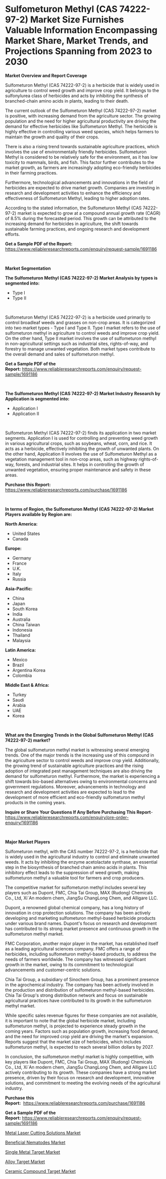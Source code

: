 <p><h1>Sulfometuron Methyl (CAS 74222-97-2) Market Size Furnishes Valuable Information Encompassing Market Share, Market Trends, and Projections Spanning from 2023 to 2030</h1></p><p><strong>Market Overview and Report Coverage</strong></p>
<p><p>Sulfometuron Methyl (CAS 74222-97-2) is a herbicide that is widely used in agriculture to control weed growth and improve crop yield. It belongs to the sulfonylurea class of herbicides and acts by inhibiting the synthesis of branched-chain amino acids in plants, leading to their death.</p><p>The current outlook of the Sulfometuron Methyl (CAS 74222-97-2) market is positive, with increasing demand from the agriculture sector. The growing population and the need for higher agricultural productivity are driving the demand for effective herbicides like Sulfometuron Methyl. The herbicide is highly effective in controlling various weed species, which helps farmers to maintain the growth and quality of their crops.</p><p>There is also a rising trend towards sustainable agriculture practices, which involves the use of environmentally friendly herbicides. Sulfometuron Methyl is considered to be relatively safe for the environment, as it has low toxicity to mammals, birds, and fish. This factor further contributes to the market growth, as farmers are increasingly adopting eco-friendly herbicides in their farming practices.</p><p>Furthermore, technological advancements and innovations in the field of herbicides are expected to drive market growth. Companies are investing in research and development activities to enhance the efficiency and effectiveness of Sulfometuron Methyl, leading to higher adoption rates.</p><p>According to the stated information, the Sulfometuron Methyl (CAS 74222-97-2) market is expected to grow at a compound annual growth rate (CAGR) of 8.5% during the forecasted period. This growth can be attributed to the increasing demand for herbicides in agriculture, the shift towards sustainable farming practices, and ongoing research and development efforts.</p></p>
<p><strong>Get a Sample PDF of the Report:</strong> <a href="https://www.reliableresearchreports.com/enquiry/request-sample/1691186">https://www.reliableresearchreports.com/enquiry/request-sample/1691186</a></p>
<p>&nbsp;</p>
<p><strong>Market Segmentation</strong></p>
<p><strong>The Sulfometuron Methyl (CAS 74222-97-2) Market Analysis by types is segmented into:</strong></p>
<p><ul><li>Type I</li><li>Type II</li></ul></p>
<p>&nbsp;</p>
<p><p>Sulfometuron Methyl (CAS 74222-97-2) is a herbicide used primarily to control broadleaf weeds and grasses on non-crop areas. It is categorized into two market types - Type I and Type II. Type I market refers to the use of sulfometuron methyl in agriculture to control weeds and improve crop yield. On the other hand, Type II market involves the use of sulfometuron methyl in non-agricultural settings such as industrial sites, rights-of-way, and forestry to manage unwanted vegetation. Both market types contribute to the overall demand and sales of sulfometuron methyl.</p></p>
<p><strong>Get a Sample PDF of the Report:</strong>&nbsp;<a href="https://www.reliableresearchreports.com/enquiry/request-sample/1691186">https://www.reliableresearchreports.com/enquiry/request-sample/1691186</a></p>
<p>&nbsp;</p>
<p><strong>The Sulfometuron Methyl (CAS 74222-97-2) Market Industry Research by Application is segmented into:</strong></p>
<p><ul><li>Application I</li><li>Application II</li></ul></p>
<p>&nbsp;</p>
<p><p>Sulfometuron Methyl (CAS 74222-97-2) finds its application in two market segments. Application I is used for controlling and preventing weed growth in various agricultural crops, such as soybeans, wheat, corn, and rice. It acts as a herbicide, effectively inhibiting the growth of unwanted plants. On the other hand, Application II involves the use of Sulfometuron Methyl as a vegetation management tool in non-crop areas, such as highway rights-of-way, forests, and industrial sites. It helps in controlling the growth of unwanted vegetation, ensuring proper maintenance and safety in these areas.</p></p>
<p><strong>Purchase this Report:</strong>&nbsp; <a href="https://www.reliableresearchreports.com/purchase/1691186">https://www.reliableresearchreports.com/purchase/1691186</a></p>
<p>&nbsp;</p>
<p><strong>In terms of Region, the Sulfometuron Methyl (CAS 74222-97-2) Market Players available by Region are:</strong></p>
<p>
    <p> <strong> North America: </strong>
        <ul>
            <li>United States</li>
            <li>Canada</li>
        </ul>
        </p> 
    <p> <strong> Europe: </strong>
        <ul>
            <li>Germany</li>
            <li>France</li>
            <li>U.K.</li>
            <li>Italy</li>
            <li>Russia</li>
        </ul>
        </p> 
    <p> <strong> Asia-Pacific: </strong>
        <ul>
            <li>China</li>
            <li>Japan</li>
            <li>South Korea</li>
            <li>India</li>
            <li>Australia</li>
            <li>China Taiwan</li>
            <li>Indonesia</li>
            <li>Thailand</li>
            <li>Malaysia</li>
        </ul>
        </p> 
    <p> <strong> Latin America: </strong>
        <ul>
            <li>Mexico</li>
            <li>Brazil</li>
            <li>Argentina Korea</li>
            <li>Colombia</li>
        </ul>
        </p> 
    <p> <strong> Middle East & Africa: </strong>
        <ul>
            <li>Turkey</li>
            <li>Saudi</li>
            <li>Arabia</li>
            <li>UAE</li>
            <li>Korea</li>
        </ul>
    </p>
    </p>
<p>&nbsp;</p>
<p><strong>What are the Emerging Trends in the Global Sulfometuron Methyl (CAS 74222-97-2) market?</strong></p>
<p><p>The global sulfometuron methyl market is witnessing several emerging trends. One of the major trends is the increasing use of this compound in the agriculture sector to control weeds and improve crop yield. Additionally, the growing trend of sustainable agriculture practices and the rising adoption of integrated pest management techniques are also driving the demand for sulfometuron methyl. Furthermore, the market is experiencing a shift towards bio-based alternatives owing to environmental concerns and government regulations. Moreover, advancements in technology and research and development activities are expected to lead to the development of more efficient and eco-friendly sulfometuron methyl products in the coming years.</p></p>
<p><strong>Inquire or Share Your Questions If Any Before Purchasing This Report</strong>- <a href="https://www.reliableresearchreports.com/enquiry/pre-order-enquiry/1691186">https://www.reliableresearchreports.com/enquiry/pre-order-enquiry/1691186</a></p>
<p>&nbsp;</p>
<p><strong>Major Market Players</strong></p>
<p><p>Sulfometuron methyl, with the CAS number 74222-97-2, is a herbicide that is widely used in the agricultural industry to control and eliminate unwanted weeds. It acts by inhibiting the enzyme acetolactate synthase, an essential step in the biosynthesis of branched chain amino acids in plants. This inhibitory effect leads to the suppression of weed growth, making sulfometuron methyl a valuable tool for farmers and crop producers.</p><p>The competitive market for sulfometuron methyl includes several key players such as Dupont, FMC, Chia Tai Group, MAX (Rudong) Chemicals Co., Ltd, Xi`An modern chem, JiangSu ChangLong Chem, and Alligare LLC.</p><p>Dupont, a renowned global chemical company, has a long history of innovation in crop protection solutions. The company has been actively developing and marketing sulfometuron methyl-based herbicide products under various brand names. Dupont's focus on research and development has contributed to its strong market presence and continuous growth in the sulfometuron methyl market.</p><p>FMC Corporation, another major player in the market, has established itself as a leading agricultural sciences company. FMC offers a range of herbicides, including sulfometuron methyl-based products, to address the needs of farmers worldwide. The company has witnessed significant growth in the market, owing to its commitment to technological advancements and customer-centric solutions.</p><p>Chia Tai Group, a subsidiary of Sinochem Group, has a prominent presence in the agrochemical industry. The company has been actively involved in the production and distribution of sulfometuron methyl-based herbicides. Chia Tai Group's strong distribution network and focus on sustainable agricultural practices have contributed to its growth in the sulfometuron methyl market.</p><p>While specific sales revenue figures for these companies are not available, it is important to note that the global herbicide market, including sulfometuron methyl, is projected to experience steady growth in the coming years. Factors such as population growth, increasing food demand, and the need for improved crop yield are driving the market's expansion. Reports suggest that the market size of herbicides, which includes sulfometuron methyl, is expected to reach several billion dollars by 2027.</p><p>In conclusion, the sulfometuron methyl market is highly competitive, with key players like Dupont, FMC, Chia Tai Group, MAX (Rudong) Chemicals Co., Ltd, Xi`An modern chem, JiangSu ChangLong Chem, and Alligare LLC actively contributing to its growth. These companies have a strong market presence, driven by their focus on research and development, innovative solutions, and commitment to meeting the evolving needs of the agricultural industry.</p></p>
<p><strong>Purchase this Report:</strong>&nbsp;&nbsp;<a href="https://www.reliableresearchreports.com/purchase/1691186">https://www.reliableresearchreports.com/purchase/1691186</a></p>
<p></p>
<p><strong>Get a Sample PDF of the Report:</strong>&nbsp;<a href="https://www.reliableresearchreports.com/enquiry/request-sample/1691186">https://www.reliableresearchreports.com/enquiry/request-sample/1691186</a></p>
<p><p><a href="https://medium.com/@laurenbrown1918/metal-laser-cutting-solutions-market-analysis-and-sze-forecasted-for-period-from-2023-to-2030-e8e7f67887c3">Metal Laser Cutting Solutions Market</a></p><p><a href="https://medium.com/@joycelucas56/beneficial-nematodes-market-size-cagr-trends-2024-2030-4e9024e89260">Beneficial Nematodes Market</a></p><p><a href="https://www.linkedin.com/pulse/single-metal-target-market-insights-players-forecast-u4z7e/">Single Metal Target Market</a></p><p><a href="https://www.linkedin.com/pulse/alloy-target-market-size-2023-2030-global-industrial-uij2e/">Alloy Target Market</a></p><p><a href="https://www.linkedin.com/pulse/decoding-ceramic-compound-target-market-deep-dive-latest-ty31e/">Ceramic Compound Target Market</a></p></p>